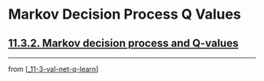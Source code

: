 # Markov Decision Process Q Values

## [**11.3.2.** Markov decision process and Q-values](https://livebook.manning.com/book/deep-learning-with-javascript/chapter-11/115)

---
from [[_11-3-val-net-q-learn]]

[//begin]: # "Autogenerated link references for markdown compatibility"
[_11-3-val-net-q-learn]: _11-3-val-net-q-learn.md "Val Net Q Learn"
[//end]: # "Autogenerated link references"
